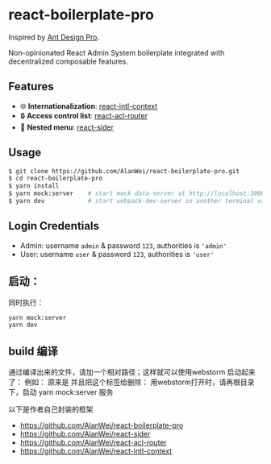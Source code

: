 # react-boilerplate-pro

Inspired by [Ant Design Pro](https://pro.ant.design/).

Non-opinionated React Admin System boilerplate integrated with decentralized composable features.

## Features
* :globe_with_meridians: **Internationalization**: [react-intl-context](https://github.com/AlanWei/react-intl-context)
* :lock: **Access control list**: [react-acl-router](https://github.com/AlanWei/react-acl-router)
* :memo: **Nested menu**: [react-sider](https://github.com/AlanWei/react-sider)

## Usage
```bash
$ git clone https://github.com/AlanWei/react-boilerplate-pro.git
$ cd react-boilerplate-pro
$ yarn install
$ yarn mock:server    # start mock data server at http://localhost:3000, npm run mock:server also works
$ yarn dev            # start webpack-dev-server in another terminal window at http://localhost:8080, npm run dev also works
```

## Login Credentials
* Admin: username `admin` & password `123`, authorities is `'admin'`
* User: username `user` & password `123`, authorities is `'user'`

## 启动：
同时执行：
```
yarn mock:server
yarn dev
```
## build 编译
通过编译出来的文件，请加一个相对路径；这样就可以使用webstorm 启动起来了：
例如： <link rel="preload" href="./assets/css/1.52e5b7e0.css"  as="style">
原来是 <link rel="preload" href="assets/css/1.52e5b7e0.css"  as="style">
并且把这个标签给删除：<base href="/">
用webstorm打开时，请再根目录下，启动 yarn mock:server 服务

以下是作者自己封装的框架
- https://github.com/AlanWei/react-boilerplate-pro
- https://github.com/AlanWei/react-sider
- https://github.com/AlanWei/react-acl-router
- https://github.com/AlanWei/react-intl-context

